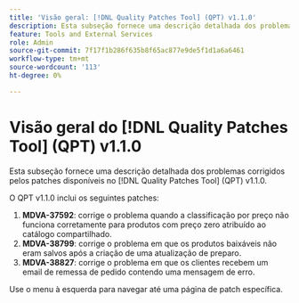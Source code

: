 ```yaml
---
title: 'Visão geral: [!DNL Quality Patches Tool] (QPT) v1.1.0'
description: Esta subseção fornece uma descrição detalhada dos problemas corrigidos pelos patches disponíveis no  [!DNL Quality Patches Tool] (QPT) v1.1.0.
feature: Tools and External Services
role: Admin
source-git-commit: 7f17f1b286f635b8f65ac877e9de5f1d1a6a6461
workflow-type: tm+mt
source-wordcount: '113'
ht-degree: 0%

---
```


# Visão geral do [!DNL Quality Patches Tool] (QPT) v1.1.0

Esta subseção fornece uma descrição detalhada dos problemas corrigidos pelos patches disponíveis no [!DNL Quality Patches Tool] (QPT) v1.1.0.

O QPT v1.1.0 inclui os seguintes patches:

1. **MDVA-37592**: corrige o problema quando a classificação por preço não funciona corretamente para produtos com preço zero atribuído ao catálogo compartilhado.
1. **MDVA-38799**: corrige o problema em que os produtos baixáveis não eram salvos após a criação de uma atualização de preparo.
1. **MDVA-38827**: corrige o problema em que os clientes recebem um email de remessa de pedido contendo uma mensagem de erro.

Use o menu à esquerda para navegar até uma página de patch específica.
